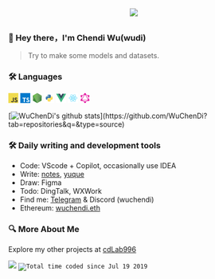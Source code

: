 <h1 align="center"> <a href="https://www.hejian.club/"> <img src="https://readme-typing-svg.herokuapp.com?color=244DF7A9&lines=welcome+to+my+GitHub"> </a> </h1>

<!-- <picture decoding="async" loading="lazy">
  <source media="(prefers-color-scheme: light)" srcset="https://pixel-profile.vercel.app/api/github-stats?username=WuChenDi&screen_effect=false&background=linear-gradient(to%20bottom%20right%2C%20%2374dcc4%2C%20%234597e9)">
  <source media="(prefers-color-scheme: dark)" srcset="https://pixel-profile.vercel.app/api/github-stats?username=WuChenDi&screen_effect=true&background=linear-gradient(to%20bottom%20right%2C%20%235580eb%2C%20%232aeeff)">
  <img alt="github stats" src="https://pixel-profile.vercel.app/api/github-stats?username=WuChenDi&screen_effect=true&background=linear-gradient(to%20bottom%20right%2C%20%232aeeff%2C%20%235580eb)">
</picture> -->

### 👋 Hey there，I'm Chendi Wu(wudi)

> Try to make some models and datasets.
<!-- 
> Hey, I am considering looking for remote work opportunities. My resume is [here](https://www.linkedin.com/in/wuchendi/), feel free to hit me up!
>
> 嘿，我正在考虑寻找远程工作机会，简历在 [这里](https://www.linkedin.com/in/wuchendi/)，欢迎来撩我！ -->

<!-- 👀 Learning English... -->
<!-- 👀 Learning in web3 -->

### 🛠️ Languages

<code><img height="20" src="https://raw.githubusercontent.com/github/explore/main/topics/javascript/javascript.png"></code>
<code><img height="20" src="https://raw.githubusercontent.com/github/explore/main/topics/typescript/typescript.png"></code>
<code><img height="20" src="https://raw.githubusercontent.com/github/explore/main/topics/nodejs/nodejs.png"></code>
<code><img height="20" src="https://raw.githubusercontent.com/github/explore/main/topics/python/python.png"></code>
<code><img height="20" src="https://raw.githubusercontent.com/github/explore/main/topics/vue/vue.png"></code>
<code><img height="20" src="https://raw.githubusercontent.com/github/explore/main/topics/react/react.png"></code>
<code><img height="20" src="https://raw.githubusercontent.com/github/explore/main/topics/graphql/graphql.png"></code>

[![WuChenDi's github stats](https://github-readme-stats.vercel.app/api?username=WuChenDi&show_icons=true&include_all_commits=true")](https://github.com/WuChenDi?tab=repositories&q=&type=source)

<!-- [![WuChenDi's wakatime stats](https://github-readme-stats-amber-xi-40.vercel.app/api/wakatime?username=wudi&langs_count=5&v=2")](https://github.com/WuChenDi?tab=repositories&q=&type=source) -->

### 🛠️ Daily writing and development tools

- Code: VScode + Copilot, occasionally use IDEA
- Write: [notes](https://notes-wudi.pages.dev/), [yuque](https://www.yuque.com/wuchendi/fe)
- Draw: Figma
- Todo: DingTalk, WXWork
- Find me: [Telegram](https://t.me/wuchendi) & Discord (wuchendi)
- Ethereum: [wuchendi.eth](https://etherscan.io/address/0xdef9b12373b310ff695cd9e944e10d8a69142896)
<!-- - More: [Linktree](https://linktr.ee/wuchendi) or [Bento](https://bento.me/wudi) -->

### 🔍 More About Me

Explore my other projects at [cdLab996](https://github.com/cdLab996)

<code><img height="20" src="https://komarev.com/ghpvc/?username=WuChenDi"></code>
<code><img src="https://wakatime.com/badge/user/3e742698-9e12-4c4e-8c88-1d9dba7e5557.svg" alt="Total time coded since Jul 19 2019" /></code>
